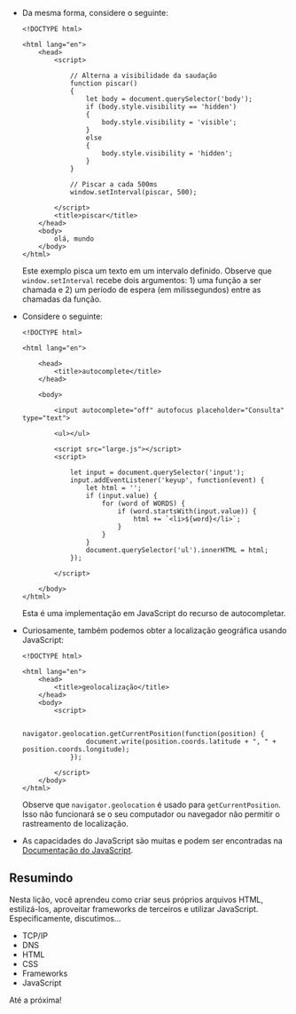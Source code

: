 *   Da mesma forma, considere o seguinte:
    
        <!DOCTYPE html>
        
        <html lang="en">
            <head>
                <script>
        
                    // Alterna a visibilidade da saudação
                    function piscar()
                    {
                        let body = document.querySelector('body');
                        if (body.style.visibility == 'hidden')
                        {
                            body.style.visibility = 'visible';
                        }
                        else
                        {
                            body.style.visibility = 'hidden';
                        }
                    }
        
                    // Piscar a cada 500ms
                    window.setInterval(piscar, 500);
        
                </script>
                <title>piscar</title>
            </head>
            <body>
                olá, mundo
            </body>
        </html>
        
    
    Este exemplo pisca um texto em um intervalo definido. Observe que `window.setInterval` recebe dois argumentos: 1) uma função a ser chamada e 2) um período de espera (em milissegundos) entre as chamadas da função.
    
*   Considere o seguinte:
    
        <!DOCTYPE html>
        
        <html lang="en">
        
            <head>
                <title>autocomplete</title>
            </head>
        
            <body>
        
                <input autocomplete="off" autofocus placeholder="Consulta" type="text">
        
                <ul></ul>
        
                <script src="large.js"></script>
                <script>
        
                    let input = document.querySelector('input');
                    input.addEventListener('keyup', function(event) {
                        let html = '';
                        if (input.value) {
                            for (word of WORDS) {
                                if (word.startsWith(input.value)) {
                                    html += `<li>${word}</li>`;
                                }
                            }
                        }
                        document.querySelector('ul').innerHTML = html;
                    });
        
                </script>
        
            </body>
        </html>
        
    
    Esta é uma implementação em JavaScript do recurso de autocompletar.
    
*   Curiosamente, também podemos obter a localização geográfica usando JavaScript:
    
        <!DOCTYPE html>
        
        <html lang="en">
            <head>
                <title>geolocalização</title>
            </head>
            <body>
                <script>
        
                    navigator.geolocation.getCurrentPosition(function(position) {
                        document.write(position.coords.latitude + ", " + position.coords.longitude);
                    });
        
                </script>
            </body>
        </html>
        
    
    Observe que `navigator.geolocation` é usado para `getCurrentPosition`. Isso não funcionará se o seu computador ou navegador não permitir o rastreamento de localização.
    
*   As capacidades do JavaScript são muitas e podem ser encontradas na [Documentação do JavaScript](https://developer.mozilla.org/pt-BR/docs/Web/JavaScript).

Resumindo
----------

Nesta lição, você aprendeu como criar seus próprios arquivos HTML, estilizá-los, aproveitar frameworks de terceiros e utilizar JavaScript. Especificamente, discutimos...

*   TCP/IP
*   DNS
*   HTML
*   CSS
*   Frameworks
*   JavaScript

Até a próxima!